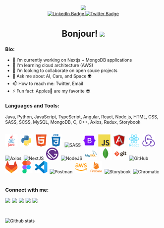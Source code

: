 <div id="header" align="center">
  <img src="https://media.giphy.com/media/M9gbBd9nbDrOTu1Mqx/giphy.gif" width="100"/>
  <div id="badges">
  <a href="https://www.linkedin.com/in/briangor">
    <img src="https://img.shields.io/badge/LinkedIn-blue?style=for-the-badge&logo=linkedin&logoColor=white" alt="LinkedIn Badge"/>
  </a>
  <a href="https://www.twitter.com/brianxgor">
    <img src="https://img.shields.io/badge/Twitter-blue?style=for-the-badge&logo=twitter&logoColor=white" alt="Twitter Badge"/>
  </a>
</div>
<h1>
  Bonjour!
  <img src="https://media.giphy.com/media/hvRJCLFzcasrR4ia7z/giphy.gif" width="30px"/>
</h1>
</div>


<!-- ### Bonjour! 👋 -->
### Bio:

- 🔭 I’m currently working on Nextjs + MongoDB applications 
- 🌱 I'm learning cloud architecture (AWS)  
- 👯 I’m looking to collaborate on open souce projects
- 💬 Ask me about AI, Cars, and Space 👽
- 📫 How to reach me: Twitter, Email
- ⚡ Fun fact: Apples🍎 are my favorite 😎

### Languages and Tools:
Java, Python, JavaScript, TypeScript, Angular, React, Node.js, HTML, CSS, SASS, SCSS, MySQL, MongoDB, C, C++, Axios, Redux, Storybook
<br/>
<br/>
<div>
  <img src="https://github.com/devicons/devicon/blob/master/icons/java/java-original-wordmark.svg" title="Java" alt="Java" width="40" height="40"/>&nbsp;
  <img src="https://github.com/devicons/devicon/blob/master/icons/python/python-original.svg" title="Python" alt="Python" width="40" height="40" />&nbsp;
  <img src="https://github.com/devicons/devicon/blob/master/icons/html5/html5-original.svg" title="HTML" alt="HTML" width="40" height="40"/>&nbsp;
  <img src="https://github.com/devicons/devicon/blob/master/icons/css3/css3-plain-wordmark.svg"  title="CSS3" alt="CSS" width="40" height="40"/>&nbsp;
  <img src="https://github.com/rdimascio/icons/blob/master/icons/sass.svg" title="SASS" alt="SASS" width="40" height="40" />&nbsp;
  <img src="https://github.com/devicons/devicon/blob/master/icons/bootstrap/bootstrap-original.svg" title="Bootstrap" alt="Bootstrap" width="40" height="40" />&nbsp;
  <img src="https://github.com/devicons/devicon/blob/master/icons/javascript/javascript-original.svg" title="Javascript" alt="Javascript" width="40" height="40" />&nbsp;
  <img src="https://github.com/devicons/devicon/blob/master/icons/angularjs/angularjs-original.svg" title="Angular" alt="Angular" width="40" height="40" />&nbsp;
  <img src="https://github.com/devicons/devicon/blob/master/icons/react/react-original-wordmark.svg" title="React" alt="React" width="40" height="40" />&nbsp;
  <img src="https://github.com/devicons/devicon/blob/master/icons/redux/redux-original.svg" title="Redux" alt="Redux" width="40" height="40" />&nbsp;
  <img src="https://axios-http.com/assets/logo.svg" title="Axios" alt="Axios" width="40" height="40" />&nbsp;
  <img src="https://assets.vercel.com/image/upload/q_auto/front/assets/design/nextjs-white-logo.svg" title="NextJS" alt="NextJS" width="40" height="40" />&nbsp;
  <img src="https://github.com/devicons/devicon/blob/master/icons/gatsby/gatsby-original.svg" title="Gatsby" alt="Gatsby" width="40" height="40" />&nbsp;
  <img src="https://nodejs.org/static/images/logos/nodejs-new-pantone-white.svg" title="NodeJS" alt="NodeJS" width="40" height="40" />&nbsp;
  <img src="https://github.com/devicons/devicon/blob/master/icons/mysql/mysql-original-wordmark.svg" title="MySQL" alt="MySQL" width="40" height="40" />&nbsp;
  <img src="https://github.com/devicons/devicon/blob/master/icons/mongodb/mongodb-original.svg" title="MongoDB" alt="MongoDB" width="40" height="40" />&nbsp;
  <img src="https://github.com/devicons/devicon/blob/master/icons/git/git-original-wordmark.svg" title="Git" alt="Git" width="40" height="40" />&nbsp;
  <img src="https://github.githubassets.com/images/modules/logos_page/Octocat.png" title="GitHub" alt="GitHub" width="40" height="40" />&nbsp;
  <img src="https://github.com/devicons/devicon/blob/master/icons/gitlab/gitlab-original.svg" title="GitLab" alt="GitLab" width="40" height="40" />&nbsp;
  <img src="https://github.com/devicons/devicon/blob/master/icons/figma/figma-original.svg" title="Figma" alt="Figma" width="40" height="40" />&nbsp;
  <img src="https://github.com/devicons/devicon/blob/master/icons/vscode/vscode-original.svg" title="VSCode" alt="VSCode" width="40" height="40" />&nbsp;
  <img src="https://voyager.postman.com/logo/postman-logo-icon-orange.svg" title="Postman" alt="Postman" width="40" height="40" />&nbsp;
<!--   https://www.postman.com/_mk-www-v6.105.0/assets/logos/postman-logo-stacked.svg -->
  <img src="https://github.com/devicons/devicon/blob/master/icons/amazonwebservices/amazonwebservices-plain-wordmark.svg" title="AWS" alt="AWS" width="40" height="40" />&nbsp;
  <img src="https://github.com/devicons/devicon/blob/master/icons/firebase/firebase-plain-wordmark.svg" title="Firebase" alt="Firebase" width="40" height="40" />&nbsp;
    <img src="https://avatars.githubusercontent.com/u/22632046?s=200&v=4" title="Storybook" alt="Storybook" width="40" height="40" />&nbsp;
    <img src="https://seeklogo.com/images/C/chromatic-logo-4A0803FA76-seeklogo.com.png" title="Chromatic" alt="Chromatic" width="40" height="40" />&nbsp;
<!--   <img src="" title="" alt="" width="40" height="40" />&nbsp; -->
  

</div>
<br />

### Connect with me:

 [<img align="left" width="22px" src="https://www.iconsdb.com/icons/preview/white/globe-xl.png" />][website]
 [<img align="left" width="22px" src="https://res.cloudinary.com/practicaldev/image/fetch/s--R9qwOwpC--/c_limit%2Cf_auto%2Cfl_progressive%2Cq_auto%2Cw_880/https://thepracticaldev.s3.amazonaws.com/i/78hs31fax49uwy6kbxyw.png" />][dev.to]
 [<img align="left" width="22px" src="https://www.iconsdb.com/icons/preview/white/linkedin-3-xl.png" />][linkedin]
 [<img align="left" width="22px" src="https://www.iconsdb.com/icons/preview/white/twitter-xl.png" />][twitter]
 [<img align="left" width="22px" src="https://www.iconsdb.com/icons/preview/white/instagram-xl.png" />][instagram]
 
[website]: https://briangor.github.io/
[twitter]: https://twitter.com/brianxgor
[instagram]: https://www.instagram.com/brian.gor
[linkedin]: https://www.linkedin.com/in/brian-gor
[dev.to]: https://www.dev.to/briangor
<br/>
<br/>
<br/>

![Github stats](https://github-readme-stats.vercel.app/api?username=briangor)
<!-- [![Top Langs](https://github-readme-stats.vercel.app/api/top-langs/?username=briangor)](https://github.com/anuraghazra/github-readme-stats)
[![GitHub Streak](https://github-readme-streak-stats.herokuapp.com?user=briangor&date_format=M%20j%5B%2C%20Y%5D)](https://git.io/streak-stats) -->
